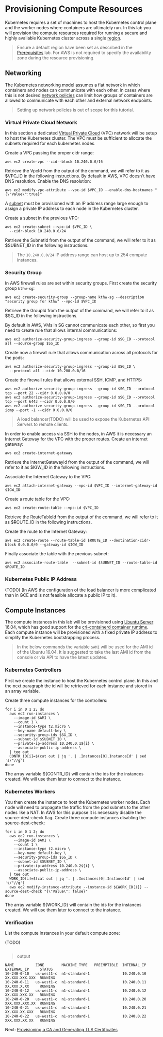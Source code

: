 # Provisioning Compute Resources

Kubernetes requires a set of machines to host the Kubernetes control plane and the worker nodes where containers are ultimately run. In this lab you will provision the compute resources required for running a secure and highly available Kubernetes cluster across a single [region](https://docs.aws.amazon.com/AWSEC2/latest/UserGuide/using-regions-availability-zones.html).

> Ensure a default region have been set as described in the [Prerequisites](01-prerequisites.md#set-a-default-compute-region-and-zone) lab. For AWS is not required to specify the availability zone during the resource provisioning. 

## Networking

The Kubernetes [networking model](https://kubernetes.io/docs/concepts/cluster-administration/networking/#kubernetes-model) assumes a flat network in which containers and nodes can communicate with each other. In cases where this is not desired [network policies](https://kubernetes.io/docs/concepts/services-networking/network-policies/) can limit how groups of containers are allowed to communicate with each other and external network endpoints.

> Setting up network policies is out of scope for this tutorial.

### Virtual Private Cloud Network

In this section a dedicated [Virtual Private Cloud](https://docs.aws.amazon.com/AmazonVPC/latest/UserGuide/VPC_Introduction.html) (VPC) network will be setup to host the Kubernetes cluster.
The VPC must be sufficient to allocate the subnets required for each kubernetes nodes.

Create a VPC passing the proper cidr range:

```
aws ec2 create-vpc --cidr-block 10.240.0.0/16
```
Retrieve the VpcId from the output of the command, we will refer to it as $VPC_ID in the following instructions.
By default in AWS, VPC doesn't have DNS resolution. Enable the DNS resolution:
```
aws ec2 modify-vpc-attribute --vpc-id $VPC_ID --enable-dns-hostnames "{\"Value\":true}"
``` 

A [subnet](https://docs.aws.amazon.com/AmazonVPC/latest/UserGuide/VPC_Subnets.html) must be provisioned with an IP address range large enough to assign a private IP address to each node in the Kubernetes cluster.

Create a subnet in the previous VPC:

```
aws ec2 create-subnet --vpc-id $VPC_ID \
  --cidr-block 10.240.0.0/24
```
Retrieve the SubnetId from the output of the command, we will refer to it as $SUBNET_ID in the following instructions.

> The `10.240.0.0/24` IP address range can host up to 254 compute instances.

### Security Group

In AWS firewall rules are set within security groups. 
First create the security group `kthw-sg`:

```
aws ec2 create-security-group --group-name kthw-sg --description "security group for kthw" --vpc-id $VPC_ID
```
Retrieve the GroupId from the output of the command, we will refer to it as $SG_ID in the following instructions.

By default in AWS, VMs in SG cannot communicate each other, so first you need to create rule that allows internal communications:

```
aws ec2 authorize-security-group-ingress --group-id $SG_ID --protocol all --source-group $SG_ID 
```

Create now a firewall rule that allows communication across all protocols for the pods:

```
aws ec2 authorize-security-group-ingress --group-id $SG_ID \
  --protocol all --cidr 10.200.0.0/16 
```

Create the firewall rules that allows external SSH, ICMP, and HTTPS:

```
aws ec2 authorize-security-group-ingress --group-id $SG_ID --protocol tcp --port 22 --cidr 0.0.0.0/0
aws ec2 authorize-security-group-ingress --group-id $SG_ID --protocol tcp --port 6443 --cidr 0.0.0.0/0
aws ec2 authorize-security-group-ingress --group-id $SG_ID --protocol icmp --port -1 --cidr 0.0.0.0/0
```

> A load balancer(TODO) will be used to expose the Kubernetes API Servers to remote clients.

In order to enable access via SSH to the nodes, in AWS it is necessary an Internet Gateway for the VPC with the proper routes. 
Create an internet gateway:
```
aws ec2 create-internet-gateway 
```
Retrieve the InternetGatewayId from the output of the command, we will refer to it as $IGW_ID in the following instructions.

Associate the Internet Gateway to the VPC:
```
aws ec2 attach-internet-gateway --vpc-id $VPC_ID --internet-gateway-id $IGW_ID
```

Create a route table for the VPC:
```
aws ec2 create-route-table --vpc-id $VPC_ID
```
Retrieve the RouteTableId from the output of the command, we will refer to it as $ROUTE_ID in the following instructions.

Create the route to the Internet Gateway:
```
aws ec2 create-route --route-table-id $ROUTE_ID --destination-cidr-block 0.0.0.0/0 --gateway-id $IGW_ID
```

Finally associate the table with the previous subnet:
```
aws ec2 associate-route-table  --subnet-id $SUBNET_ID --route-table-id $ROUTE_ID
```

### Kubernetes Public IP Address
(TODO)
(In AWS the configuration of the load balancer is more complicated than in GCE and is not feasible allocate a public IP to it).


## Compute Instances

The compute instances in this lab will be provisioned using [Ubuntu Server](https://www.ubuntu.com/server) 16.04, which has good support for the [cri-containerd container runtime](https://github.com/containerd/cri-containerd). Each compute instance will be provisioned with a fixed private IP address to simplify the Kubernetes bootstrapping process.
> In the below commands the variable `$AMI` will be used for the AMI id of the Ubuntu 16.04. It is suggested to take the last AMI id from the console or via API to have the latest updates. 


### Kubernetes Controllers

First we create the instance to host the Kubernetes control plane. In this and the next paragraph the id will be retrieved for each instance and stored in an array variable.
 
Create three compute instances for the controllers:

```
for i in 0 1 2; do
  aws ec2 run-instances \
    --image-id $AMI \
    --count 1 \
    --instance-type t2.micro \
    --key-name default-key \
    --security-group-ids $SG_ID \
    --subnet-id $SUBNET_ID \
    --private-ip-address 10.240.0.1${i} \
    --associate-public-ip-address \
  | tee out 
  CONTR_ID[i]=$(cat out | jq '. | .Instances[0].InstanceId' | sed 's/"//g') 
done
```
The array variable ${CONTR_ID} will contain the ids for the instances created. We will use them later to connect to the instance. 

### Kubernetes Workers

You then create the instance to host the Kubernetes worker nodes. Each node will need to propagate the traffic from the pod subnets to the other nodes like a NAT. In AWS for this purpose it is necessary disable the source-dest-check flag.
Create three compute instances disabling the source-dest-check:

```
for i in 0 1 2; do
  aws ec2 run-instances \
    --image-id $AMI \
    --count 1 \
    --instance-type t2.micro \
    --key-name default-key \
    --security-group-ids $SG_ID \
    --subnet-id $SUBNET_ID \
    --private-ip-address 10.240.0.2${i} \
    --associate-public-ip-address \
  | tee out 
  WORK_ID[i]=$(cat out | jq '. | .Instances[0].InstanceId' | sed 's/"//g')
  aws ec2 modify-instance-attribute --instance-id ${WORK_ID[i]} --source-dest-check "{\"Value\": false}"
done
```
The array variable ${WORK_ID} will contain the ids for the instances created. We will use them later to connect to the instance.

### Verification

List the compute instances in your default compute zone:

(TODO)
```

```

> output

```
NAME          ZONE        MACHINE_TYPE   PREEMPTIBLE  INTERNAL_IP  EXTERNAL_IP     STATUS
10-240-0-10   us-west1-c  n1-standard-1               10.240.0.10  XX.XXX.XXX.XXX  RUNNING
10-240-0-11   us-west1-c  n1-standard-1               10.240.0.11  XX.XXX.X.XX     RUNNING
10-240-0-12   us-west1-c  n1-standard-1               10.240.0.12  XX.XXX.XXX.XX   RUNNING
10-240-0-20   us-west1-c  n1-standard-1               10.240.0.20  XXX.XXX.XXX.XX  RUNNING
10-240-0-21   us-west1-c  n1-standard-1               10.240.0.21  XX.XXX.XX.XXX   RUNNING
10-240-0-22   us-west1-c  n1-standard-1               10.240.0.22  XXX.XXX.XX.XX   RUNNING
```

Next: [Provisioning a CA and Generating TLS Certificates](04-certificate-authority.md)
